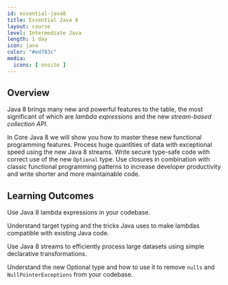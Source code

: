 ```yaml
---
id: essential-java8
title: Essential Java 8
layout: course
level: Intermediate Java
length: 1 day
icon: java
color: "#ed783c"
media:
  icons: [ onsite ]
---
```


## Overview

Java 8 brings many new and powerful features to the table, the most significant of which are *lambda expressions* and the new *stream-based collection API*.

In Core Java 8 we will show you how to master these new functional programming features. Process huge quantities of data with exceptional speed using the new Java 8 streams. Write secure type-safe code with correct use of the new `Optional` type. Use closures in combination with classic functional programming patterns to increase developer productivity and write shorter and more maintainable code.

## Learning Outcomes

Use Java 8 lambda expressions in your codebase.

Understand target typing and the tricks Java uses to make lambdas compatible with existing Java code.

Use Java 8 streams to efficiently process large datasets using simple declarative transformations.

Understand the new Optional type and how to use it to remove `nulls` and `NullPointerExceptions` from your codebase.
